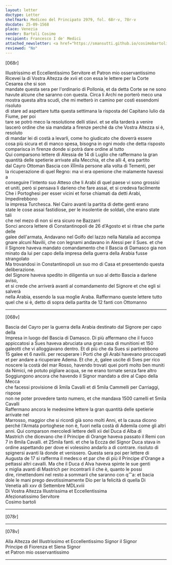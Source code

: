 ```yaml
---
layout: letter
doctype: Letter
shelfmark: Mediceo del Principato 2979, fol. 68r-v, 78r-v
docdate: 25-09-1568
place: Venezia
sender: Bartoli Cosimo
recipient: Francesco I de' Medici
attached_newsletter: <a href="https://smansutti.github.io/cosimobartoli/texts/3080_102/">3080_102</a>
reviewed: "No"
---
```


[068r]  
  
  
Illustrissimo et Eccellentissimo Servitore et Patron mio osservantissimo  
Ricevei la di Vostra Altezza de xvii et con essa le lettere per la Corte Cesarea che si son  
mandate questa sera per l'ordinario di Pollonia, et da detta Corte se ne sono  
havute alcune che saranno con questa. Circa li Archi ne porterò meco una  
mostra questa altra scudi, che mi metterò in camino per costì essendomi risoluto  
di stare ad aspettare tutta questa settimana la risposta del Capitano Iulio da Fiume, per poi  
tare se potrò meco la resolutione delli stiavi. et se ella tarderà a venire  
lascerò ordine che sia mandata a firenze perché da che Vostra Altezza si è, resoluto  
di mandar lei di costà a levarli, come ho giudicato che doverrà essere  
cosa più sicura et di manco spesa, bisogna in ogni modo che detta risposto  
comparisca in firenze donde si potrà dare ordine al tutto  
Qui comparsono lettere di Alessia de 14 di Luglio che raffermano la gran  
quantità delle spetierie arrivate alla Mecchia, et che alli 4, era partito  
dal Cayro Ottoman Bascia con x̅i̅i̅mila persone alla volta di Tementi, per  
la ricuperazione di quel Regno: ma vi era openione che malamente havessi a  
conseguire l'intento suo Atteso che li Arabi di quel paese vi sono grossisi  
et uniti, però si pensava li darieno che fare assai, et si credeva facilmente  
Che i Portoghesi per esser vicini et forse chiamati da detti Arabi, Impedirebbono  
la impresa Turchesca. Nel Cairo avanti la partita di dette genti erano  
state le cose assai fastidiose, per le insolentie de soldati, che erano state tali  
che nel mezo dì non si era sicuro ne Bazzarri  
Sonci ancora lettere di Constantinopoli de 26 d'Agosto et si ritrae che parte delle  
galee dell'armata, Andavano nel Golfo del Iazzo nella Natalia ad accompa  
gnare alcuni Navilii, che con legnami andavano in Alessi per il Sues. et che  
il Signore haveva mandato comandamento che il Bascia di Damasco gia non  
minato da lui per capo della impresa della guerra della Arabia fusse strangolato  
Ma trovandosi in Constantinopoli un suo mo di Casa et presentendo questa deliberazione.  
del Signore haveva spedito in diligentia un suo al detto Bascia a darlene aviso,  
et si crede che arriverà avanti al comandamento del Signore et che egli si salverà  
nella Arabia, essendo la sua moglie Araba. Raffermano queste lettere tutto  
quel che si è, detto di sopra della partita de 12 fanti con Ottomanno  
  
---  

[068v]  
  
  
Bascia del Cayro per la guerra della Arabia destinato dal Signore per capo della  
Impresa in luogo del Bascia di Damasco. Di più affermano che il fuoco  
appiccatosi a Sues haveva abruciata una gran casa di munitioni et 150  
galeotti che vi alloggiavano dentro. Et di più che da Sues si partirebbono  
15 galee et 6 navilii. per recuperare i Porti che gli Arabi havevano proccupati  
et per andare a ricuperare Adema. Et che ,è, galee uscite di Sves per rico  
noscere la costà del mar Rosso, havendo trovati quei porti molto ben muniti  
da Nimici, nè potuto pigliare acqua, se ne erano tornate senza fare altro  
Soggiungono ancora che havendo il Signor mandato a dire al Capo della Mecca  
che facessi provisione di x̅mila Cavalli et di 5mila Cammelli per Carriaggi, rispose  
non ne poter provedere tanto numero, et che mandava 1500 camelli et 5mila Cavalli  
Raffermano ancora le medesime lettere la gran quantità delle spetierie arrivate nel  
Marrosso, maggior che si ricordi già sono molti Anni, et la causa dicono  
perché l'Armata portoghese non è, fuori nella costà di Ademila come gli altri  
anni. Qui comparson mercoledi lettere delli xii del Duca d Alba di  
Mastrich che dicevano che il Principe di Orange haveva passato il Remi con  
7 in 8mila Cavalli. et 25mila fanti. et che la Eccza del Signor Duca stava in  
ordine aspettando per dove ei volessino andarlo a di contrare. risoluto di  
spignersi avanti là donde et venissero. Questa sera poi per lettere di  
Augusta de 17 si rafferma il medes:o et par che di più il Principe d'Orange a  
pettassi altri cavalli. Ma che il Duca d Alva haveva spinte le sue genti  
x miglia avanti di Mastrich per incontrarli il che è, quanto le possi  
dire, rimettendomi nel resto a sommarii che saranno con q⁀a: et bacia  
dole le mani prego devotissimamente Dio per la felicità di quella Di  
Venetia alli xxv di Settembre MDLxviii  
Di Vostra Altezza Illustrissima et Eccellentissima  
Afezionatissimo Servitore  
Cosimo bartoli  
  
---  

[078r]  
  
  
  
---  

[078v]  
  
  
Alla Altezza del Illustrissimo et Eccellentissimo Signor il Signor  
Principe di Fiorenza et Siena Signor  
et Patron mio osservantissimo  
  
---  

